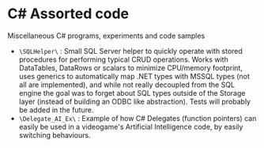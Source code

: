 C# Assorted code
=======================

Miscellaneous C# programs, experiments and code samples

* `\SQLHelper\` : Small SQL Server helper to quickly operate with stored procedures for performing typical CRUD operations. Works with DataTables, DataRows or scalars to minimize CPU/memory footprint, uses generics to automatically map .NET types with MSSQL types (not all are implemented), and while not really decoupled from the SQL engine the goal was to forget about SQL types outside of the Storage layer (instead of building an ODBC like abstraction).
Tests will probably be added in the future.
* `\Delegate_AI_Ex\` : Example of how C# Delegates (function pointers) can easily be used in a videogame's Artificial Intelligence code, by easily switching behaviours.
